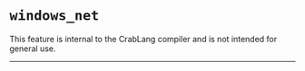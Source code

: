 # `windows_net`

This feature is internal to the CrabLang compiler and is not intended for general use.

------------------------
